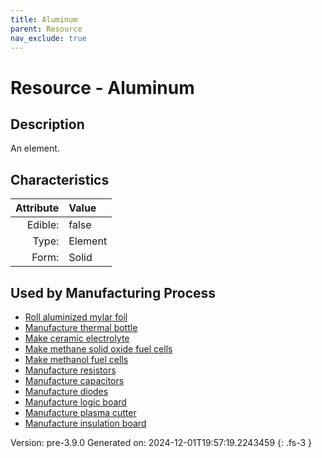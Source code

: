 ```yaml
---
title: Aluminum
parent: Resource
nav_exclude: true
---
```

# Resource - Aluminum

## Description
An element.

## Characteristics

| Attribute      | Value |
|--------:|:------|
|Edible:|false|
|Type:|Element|
|Form:|Solid|
 

## Used by Manufacturing Process

- [Roll aluminized mylar foil](../process/roll-aluminized-mylar-foil.html)
- [Manufacture thermal bottle](../process/manufacture-thermal-bottle.html)
- [Make ceramic electrolyte](../process/make-ceramic-electrolyte.html)
- [Make methane solid oxide fuel cells](../process/make-methane-solid-oxide-fuel-cells.html)
- [Make methanol fuel cells](../process/make-methanol-fuel-cells.html)
- [Manufacture resistors](../process/manufacture-resistors.html)
- [Manufacture capacitors](../process/manufacture-capacitors.html)
- [Manufacture diodes](../process/manufacture-diodes.html)
- [Manufacture logic board](../process/manufacture-logic-board.html)
- [Manufacture plasma cutter](../process/manufacture-plasma-cutter.html)
- [Manufacture insulation board](../process/manufacture-insulation-board.html)


    

Version: pre-3.9.0 Generated on: 2024-12-01T19:57:19.2243459
{: .fs-3 }
